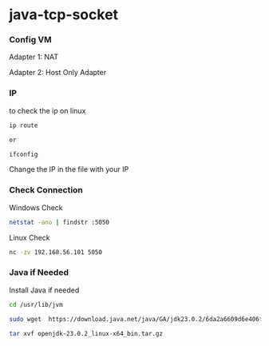 # java-tcp-socket

### Config VM
Adapter 1:
NAT

Adapter 2: 
Host Only Adapter

### IP
to check the ip on linux
```bash
ip route

or

ifconfig
```

Change the IP in the file with your IP

### Check Connection


Windows Check
```bash
netstat -ano | findstr :5050
```

Linux Check
```bash
nc -zv 192.168.56.101 5050
```


### Java if Needed
Install Java if needed
```bash
cd /usr/lib/jvm

sudo wget  https://download.java.net/java/GA/jdk23.0.2/6da2a6609d6e406f85c491fcb119101b/7/GPL/openjdk-23.0.2_linux-x64_bin.tar.gz

tar xvf openjdk-23.0.2_linux-x64_bin.tar.gz
```
